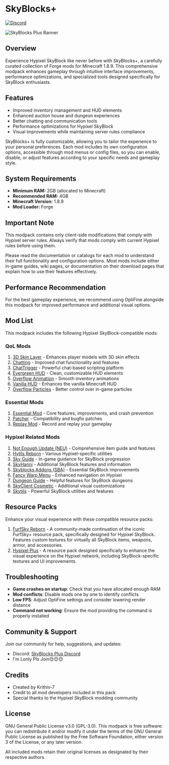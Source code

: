 # SkyBlocks+
[![Discord](https://img.shields.io/discord/123456789?color=5865F2&label=Discord&logo=discord&logoColor=white)](https://discord.gg/uuSYkzahBj)

![SkyBlocks Plus Banner](banner.png)

## Overview
Experience Hypixel SkyBlock like never before with SkyBlocks+, a carefully curated collection of Forge mods for Minecraft 1.8.9. This comprehensive modpack enhances gameplay through intuitive interface improvements, performance optimizations, and specialized tools designed specifically for SkyBlock enthusiasts.

## Features
- Improved inventory management and HUD elements
- Enhanced auction house and dungeon experiences
- Better chatting and communication tools
- Performance optimizations for Hypixel SkyBlock
- Visual improvements while maintaining server rules compliance

SkyBlocks+ is fully customizable, allowing you to tailor the experience to your personal preferences. Each mod includes its own configuration options, accessible through mod menus or config files, so you can enable, disable, or adjust features according to your specific needs and gameplay style.

## System Requirements
- **Minimum RAM:** 2GB (allocated to Minecraft)
- **Recommended RAM:** 4GB
- **Minecraft Version:** 1.8.9
- **Mod Loader:** Forge

## Important Note
This modpack contains only client-side modifications that comply with Hypixel server rules. Always verify that mods comply with current Hypixel rules before using them.

Please read the documentation or catalogs for each mod to understand their full functionality and configuration options. Most mods include either in-game guides, wiki pages, or documentation on their download pages that explain how to use their features effectively.

## Performance Recommendation
For the best gameplay experience, we recommend using OptiFine alongside this modpack for improved performance and additional visual options.

## Mod List
This modpack includes the following Hypixel SkyBlock-compatible mods:

### QoL Mods
1. [3D Skin Layer](https://modrinth.com/mod/3dskinlayers) - Enhances player models with 3D skin effects
2. [Chatting](https://modrinth.com/mod/chatting) - Improved chat functionality and features
3. [ChatTrigger](https://modrinth.com/mod/chattriggers) - Powerful chat-based scripting platform
4. [Evergreen HUD](https://modrinth.com/mod/evergreenhud) - Clean, customizable HUD elements
5. [Overflow Animation](https://modrinth.com/mod/animations) - Smooth inventory animations
6. [Vanilla HUD](https://modrinth.com/mod/vanillahud) - Enhances the vanilla Minecraft HUD
7. [Overflow Particles](https://modrinth.com/mod/overflowparticles) - Better control over in-game particles

### Essential Mods
1. [Essential Mod](https://essential.gg/) - Core features, improvements, and crash prevention
2. [Patcher](https://modrinth.com/mod/patcher) - Compatibility and bugfix patches
3. [Replay Mod](https://www.replaymod.com/) - Record and replay your gameplay

### Hypixel Related Mods
1. [Not Enough Update (NEU)](https://modrinth.com/mod/notenoughupdates) - Comprehensive item guide and features
2. [Hytils Reborn](https://modrinth.com/mod/hytils) - Various Hypixel-specific utilities
3. [Sky Guide](https://modrinth.com/mod/skyguide) - In-game guidance for SkyBlock progression
4. [SkyHanni](https://modrinth.com/mod/skyhanni) - Additional SkyBlock features and information
5. [Skyblocks Addons (SBA)](https://modrinth.com/mod/skyblockaddons-unofficial) - Essential SkyBlock improvements
6. [Fancy Warp Menu](https://modrinth.com/mod/fancy-warp-menu) - Enhanced navigation on Hypixel
7. [Dungeon Guide](https://modrinth.com/mod/dungeons-guide) - Helpful features for SkyBlock dungeons
8. [SkyClient Cosmetic](https://modrinth.com/mod/scc) - Additional visual customizations
9. [Skytils](https://github.com/Skytils/SkytilsMod) - Powerful SkyBlock utilities and features

## Resource Packs
Enhance your visual experience with these compatible resource packs:

1. [FurfSky Reborn](https://modrinth.com/resourcepack/furfsky-reborn) - A community-made continuation of the iconic FurfSky+ resource pack, specifically designed for Hypixel SkyBlock. Features custom textures for virtually all SkyBlock items, weapons, armor, and accessories.
2. [Hypixel Plus](https://modrinth.com/resourcepack/hypixel-plus) - A resource pack designed specifically to enhance the visual experience on the Hypixel network, including SkyBlock-specific textures and UI improvements.

## Troubleshooting
- **Game crashes on startup**: Check that you have allocated enough RAM
- **Mod conflicts**: Disable mods one by one to identify conflicts
- **Low FPS**: Adjust OptiFine settings and consider lowering render distance
- **Command not working**: Ensure the mod providing the command is properly installed

## Community & Support
Join our community for help, suggestions, and updates:
- Discord: [SkyBlocks Plus Discord](https://discord.gg/uuSYkzahBj)
- I'm Lonly Pls Join😊😊😊


## Credits
- Created by Krithiv-7
- Credit to all mod developers included in this pack
- Special thanks to the Hypixel SkyBlock modding community

## License
GNU General Public License v3.0 (GPL-3.0). This modpack is free software: you can redistribute it and/or modify it under the terms of the GNU General Public License as published by the Free Software Foundation, either version 3 of the License, or any later version.

All included mods retain their original licenses as designated by their respective authors.
